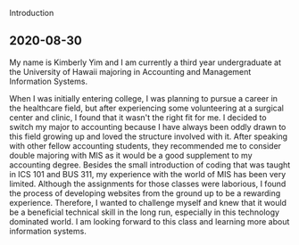 Introduction

2020-08-30
---


My name is Kimberly Yim and I am currently a third year undergraduate at the University of Hawaii majoring in Accounting and Management Information Systems.

When I was initially entering college, I was planning to pursue a career in the healthcare field, but after experiencing some volunteering at a surgical center and clinic, I found that it wasn't the right fit for me. I decided to switch my major to accounting because I have always been oddly drawn to this field growing up and loved the structure involved with it. After speaking with other fellow accounting students, they recommended me to consider double majoring with MIS as it would be a good supplement to my accounting degree. Besides the small introduction of coding that was taught in ICS 101 and BUS 311, my experience with the world of MIS has been very limited. Although the assignments for those classes were laborious, I found the process of developing websites from the ground up to be a rewarding experience. Therefore, I wanted to challenge myself and knew that it would be a beneficial technical skill in the long run, especially in this technology dominated world. I am looking forward to this class and learning more about information systems. 

